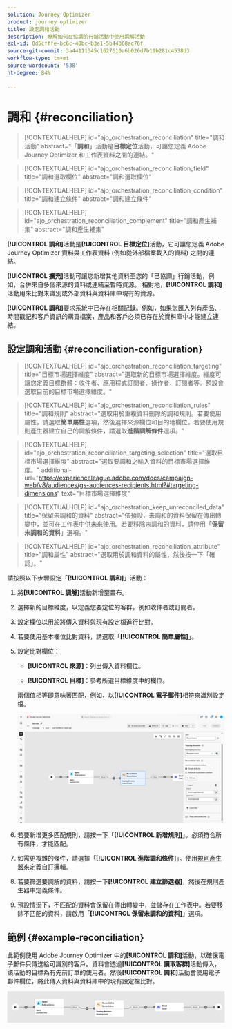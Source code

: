 ```yaml
---
solution: Journey Optimizer
product: journey optimizer
title: 設定調和活動
description: 瞭解如何在協調的行銷活動中使用調解活動
exl-id: 0d5cfffe-bc6c-40bc-b3e1-5b44368ac76f
source-git-commit: 3a44111345c1627610a6b026d7b19b281c4538d3
workflow-type: tm+mt
source-wordcount: '538'
ht-degree: 84%

---
```



# 調和 {#reconciliation}

>[!CONTEXTUALHELP]
>id="ajo_orchestration_reconciliation"
>title="調和活動"
>abstract="「**調和**」活動是&#x200B;**目標定位**&#x200B;活動，可讓您定義 Adobe Journey Optimizer 和工作表資料之間的連結。"

>[!CONTEXTUALHELP]
>id="ajo_orchestration_reconciliation_field"
>title="調和選取欄位"
>abstract="調和選取欄位"

>[!CONTEXTUALHELP]
>id="ajo_orchestration_reconciliation_condition"
>title="調和建立條件"
>abstract="調和建立條件"

>[!CONTEXTUALHELP]
>id="ajo_orchestration_reconciliation_complement"
>title="調和產生補集"
>abstract="調和產生補集"

**[!UICONTROL 調和]**&#x200B;活動是&#x200B;**[!UICONTROL 目標定位]**&#x200B;活動，它可讓您定義 Adobe Journey Optimizer 資料與工作表資料 (例如從外部檔案載入的資料) 之間的連結。

**[!UICONTROL 擴充]**&#x200B;活動可讓您新增其他資料至您的「已協調」行銷活動，例如，合併來自多個來源的資料或連結至暫時資源。 相對地，**[!UICONTROL 調和]**&#x200B;活動用來比對未識別或外部資料與資料庫中現有的資源。

**[!UICONTROL 調和]**&#x200B;要求系統中已存在相關記錄。例如，如果您匯入列有產品、時間戳記和客戶資訊的購買檔案，產品和客戶必須已存在於資料庫中才能建立連結。

## 設定調和活動 {#reconciliation-configuration}

>[!CONTEXTUALHELP]
>id="ajo_orchestration_reconciliation_targeting"
>title="目標市場選擇維度"
>abstract="選取新的目標市場選擇維度。維度可讓您定義目標群體：收件者、應用程式訂閱者、操作者、訂閱者等。預設會選取目前的目標市場選擇維度。"

>[!CONTEXTUALHELP]
>id="ajo_orchestration_reconciliation_rules"
>title="調和規則"
>abstract="選取用於重複資料刪除的調和規則。若要使用屬性，請選取&#x200B;**簡單屬性**&#x200B;選項，然後選擇來源欄位和目的地欄位。若要使用規則產生器建立自己的調解條件，請選取&#x200B;**進階調解條件**&#x200B;選項。"

>[!CONTEXTUALHELP]
>id="ajo_orchestration_reconciliation_targeting_selection"
>title="選取目標市場選擇維度"
>abstract="選取要調和之輸入資料的目標市場選擇維度。"
>additional-url="https://experienceleague.adobe.com/docs/campaign-web/v8/audiences/gs-audiences-recipients.html?#targeting-dimensions" text="目標市場選擇維度"

>[!CONTEXTUALHELP]
>id="ajo_orchestration_keep_unreconciled_data"
>title="保留未調和的資料"
>abstract="依預設，未調和的資料保留在傳出轉變中，並可在工作表中供未來使用。若要移除未調和的資料，請停用「**保留未調和的資料**」選項。"

>[!CONTEXTUALHELP]
>id="ajo_orchestration_reconciliation_attribute"
>title="調和屬性"
>abstract="選取用於調和資料的屬性，然後按一下「確認」。"

請按照以下步驟設定「**[!UICONTROL 調和]**」活動：

1. 將&#x200B;**[!UICONTROL 調解]**&#x200B;活動新增至畫布。

1. 選擇新的目標維度，以定義您要定位的客群，例如收件者或訂閱者。

1. 設定欄位以用於將傳入資料與現有設定檔進行比對。

1. 若要使用基本欄位比對資料，請選取「**[!UICONTROL 簡單屬性]**」。

1. 設定比對欄位：

   * **[!UICONTROL 來源]**：列出傳入資料欄位。

   * **[!UICONTROL 目標]**：參考所選目標維度中的欄位。

   兩個值相等即意味著匹配，例如，以&#x200B;**[!UICONTROL 電子郵件]**&#x200B;相符來識別設定檔。

   ![](../assets/workflow-reconciliation-criteria.png)

1. 若要新增更多匹配規則，請按一下「**[!UICONTROL 新增規則]**」。必須符合所有條件，才能匹配。

1. 如需更複雜的條件，請選擇「**[!UICONTROL 進階調和條件]**」。使用[規則產生器](../orchestrated-rule-builder.md)來定義自訂邏輯。

1. 若要篩選要調解的資料，請按一下&#x200B;**[!UICONTROL 建立篩選器]**，然後在規則產生器中定義條件。

1. 預設情況下，不匹配的資料會保留在傳出轉變中，並儲存在工作表中。若要移除不匹配的資料，請啟用「**[!UICONTROL 保留未調和的資料]**」選項。

## 範例 {#example-reconciliation}

此範例使用 Adobe Journey Optimizer 中的&#x200B;**[!UICONTROL 調和]**&#x200B;活動，以確保電子郵件只傳送給可識別的客戶。資料會透過&#x200B;**[!UICONTROL 讀取客群]**&#x200B;活動傳入，該活動的目標為有先前訂單的使用者。然後&#x200B;**[!UICONTROL 調和]**&#x200B;活動會使用電子郵件欄位，將此傳入資料與資料庫中的現有設定檔比對。

![](../assets/workflow-reconciliation-sample-1.0.png)
